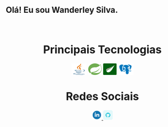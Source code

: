 ## Olá! Eu sou Wanderley Silva.
<div  align="center"> 
  <div style="display: inline_block"><br>
    <h1 align="center">Principais Tecnologias</h1>
    <img align="center" height="30" width="40" alt="java-icon"  src="/java-svgrepo-com.png">
    <img align="center" height="30" width="35" alt="spring-icon" src="/spring-svgrepo-com.png">
    <img align="center" height="30" width="35" alt="thymeleaf-icon" src="/thymeleaf.png">
    <img align="center" height="30" width="40" alt="postgresql-icon" src="/icons8-postgreesql-96.png">
   </div>

  <h1 align="center">Redes Sociais</h1>
    <a href = "https://www.linkedin.com/in/jos%C3%A9-wanderley-pereira-da-silva-06b106a0/">
      <img width="25" src="/linkedin-1-svgrepo-com.png">
    </a>
    <a href = "https://github.com/wanderleySilva-silva">
      <img width="25" src="/icons8-github-64.png">
    </a>
</div>
